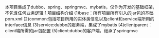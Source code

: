 本项目集成了dubbo、spring、springmvc、mybatis，仅作为开发的基础框架，不包含任何业务逻辑
1.项目结构介绍
(1)base：所有项目所有引入的jar包的基础pom.xml
(2)common:包括项目所用的实体类信息以及client和service端所用的interface信息
(3)service:dubbo的服务端，集成了mybatis
(4)clientparent：client端所需的jar包配置
(5)client:dubbo的客户端，继承了springmvc
